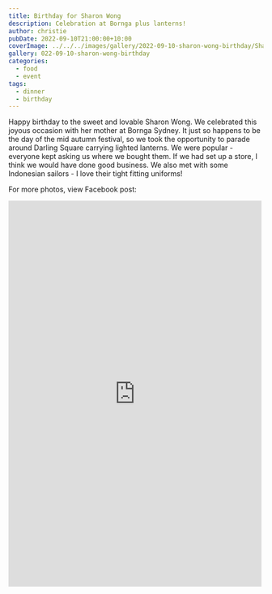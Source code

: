 ```yaml
---
title: Birthday for Sharon Wong
description: Celebration at Bornga plus lanterns!
author: christie
pubDate: 2022-09-10T21:00:00+10:00
coverImage: ../../../images/gallery/2022-09-10-sharon-wong-birthday/Sharon Wong birthday (5).jpeg
gallery: 022-09-10-sharon-wong-birthday
categories:
  - food
  - event
tags:
  - dinner
  - birthday
---
```


Happy birthday to the sweet and lovable Sharon Wong. We celebrated this joyous occasion with her mother at Bornga Sydney. It just so happens to be the day of the mid autumn festival, so we took the opportunity to parade around Darling Square carrying lighted lanterns. We were popular - everyone kept asking us where we bought them. If we had set up a store, I think we would have done good business. We also met with some Indonesian sailors - I love their tight fitting uniforms!

For more photos, view Facebook post:

<iframe src="https://www.facebook.com/plugins/post.php?href=https%3A%2F%2Fwww.facebook.com%2Fchris1.tham%2Fposts%2Fpfbid02GoHfUpNKpg746upaVFgjRe9ycc9KhLQRPss4syRYULJZW1M4HCNiY3b1kQ98c5Fcl&show_text=true&width=500" width="500" height="761" style="border:none;overflow:hidden" scrolling="no" frameborder="0" allowfullscreen="true" allow="autoplay; clipboard-write; encrypted-media; picture-in-picture; web-share"></iframe>
